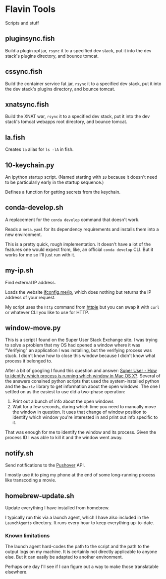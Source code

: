 # Flavin Tools

Scripts and stuff

## pluginsync.fish
Build a plugin xpl jar, `rsync` it to a specified dev stack, put it into the dev stack's plugins directory, and bounce tomcat.

## cssync.fish
Build the container service fat jar, `rsync` it to a specified dev stack, put it into the dev stack's plugins directory, and bounce tomcat.

## xnatsync.fish
Build the XNAT war, `rsync` it to a specified dev stack, put it into the dev stack's tomcat webapps root directory, and bounce tomcat.

## la.fish
Creates `la` alias for `ls -lA` in fish.

## 10-keychain.py
An ipython startup script. (Named starting with `10` because
it doesn't need to be particularly early in the startup sequence.)

Defines a function for getting secrets from the keychain.

## conda-develop.sh
A replacement for the `conda develop` command that doesn't work.

Reads a `meta.yaml` for its dependency requirements and installs
them into a new environment.

This is a pretty quick, rough implementation. It doesn't have a
lot of the features one would expect from, like, an official 
`conda develop` CLI. But it works for me so I'll just run with it.

## my-ip.sh
Find external IP address.

Loads the website [ifconfig.me/ip](ifconfig.me/ip), which does nothing but returns the IP address
of your request.

My script uses the `http` command from [httpie](https://github.com/httpie)
but you can swap it with `curl` or whatever CLI you like to use for HTTP.

## window-move.py

This is a script I found on the Super User Stack Exchange site. I was trying to solve a problem that my OS had opened a window where it was "Verifying" an application I was installing, but the verifying process was stuck. I didn't know how to close this window because I didn't know what process it belonged to.

After a bit of googling I found this question and answer: [Super User - How to identify which process is running which window in Mac OS X?](https://superuser.com/questions/902869/how-to-identify-which-process-is-running-which-window-in-mac-os-x). Several of the answers conained python scripts that used the system-installed python and the `Quartz` library to get information about the open windows. The one I settled on as the easiest to use did a two-phase operation:

1. Print out a bunch of info about the open windows
2. Wait for a few seconds, during which time you need to manually move the window in question. It uses that change of window position to identify which window you're interested in and print out info specific to it.

That was enough for me to identify the window and its process. Given the process ID I was able to kill it and the window went away.

## notify.sh
Send notifications to the [Pushover](https://pushover.net) API.

I mostly use it to ping my phone at the end of some long-running process like transcoding a movie.

## homebrew-update.sh
Update everything I have installed from homebrew.

I typically run this via a launch agent, which I have also included in the `LaunchAgents` directory.
It runs every hour to keep everything up-to-date.

### Known limitations
The launch agent hard-codes the path to the script and the path to the output logs on my machine.
It is certainly not directly applicable to anyone else.
But it can easily be adapted to another environment.

Perhaps one day I'll see if I can figure out a way to make those translatable elsewhere.
